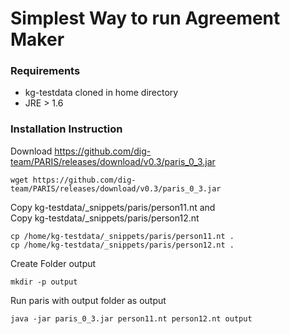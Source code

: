 # Simplest Way to run Agreement Maker
### Requirements
- kg-testdata cloned in home directory
- JRE > 1.6
### Installation Instruction

Download https://github.com/dig-team/PARIS/releases/download/v0.3/paris_0_3.jar
```
wget https://github.com/dig-team/PARIS/releases/download/v0.3/paris_0_3.jar
```
Copy kg-testdata/_snippets/paris/person11.nt 
and  
Copy kg-testdata/_snippets/paris/person12.nt
```
cp /home/kg-testdata/_snippets/paris/person11.nt .
cp /home/kg-testdata/_snippets/paris/person12.nt .
```

Create Folder output
```
mkdir -p output
```
Run paris with output folder as output
```
java -jar paris_0_3.jar person11.nt person12.nt output
```